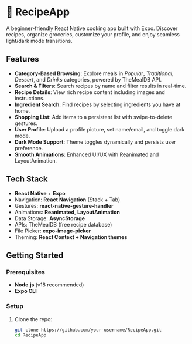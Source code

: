 # 🍳 RecipeApp

A beginner-friendly React Native cooking app built with Expo. Discover recipes, organize groceries, customize your profile, and enjoy seamless light/dark mode transitions.

## Features

- **Category-Based Browsing**: Explore meals in *Popular*, *Traditional*, *Dessert*, and *Drinks* categories, powered by TheMealDB API.
- **Search & Filters**: Search recipes by name and filter results in real-time.
- **Recipe Details**: View rich recipe content including images and instructions.
- **Ingredient Search**: Find recipes by selecting ingredients you have at home.
- **Shopping List**: Add items to a persistent list with swipe-to-delete gestures.
- **User Profile**: Upload a profile picture, set name/email, and toggle dark mode.
- **Dark Mode Support**: Theme toggles dynamically and persists user preference.
- **Smooth Animations**: Enhanced UI/UX with Reanimated and LayoutAnimation.

## Tech Stack

- **React Native** + **Expo**
- Navigation: **React Navigation** (Stack + Tab)
- Gestures: **react-native-gesture-handler**
- Animations: **Reanimated**, **LayoutAnimation**
- Data Storage: **AsyncStorage**
- APIs: TheMealDB (free recipe database)
- File Picker: **expo-image-picker**
- Theming: **React Context + Navigation themes**

## Getting Started

### Prerequisites

- **Node.js** (v18 recommended)
- **Expo CLI**

### Setup

1. Clone the repo:
   ```bash
   git clone https://github.com/your-username/RecipeApp.git
   cd RecipeApp
